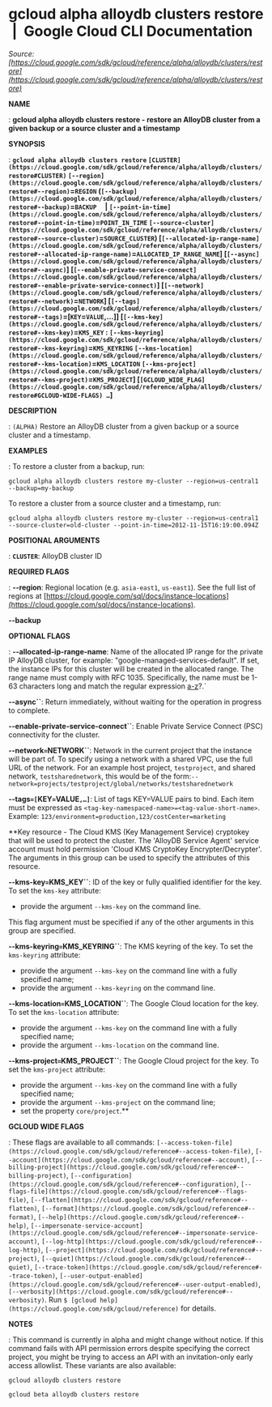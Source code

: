 # gcloud alpha alloydb clusters restore  |  Google Cloud CLI Documentation

*Source: [https://cloud.google.com/sdk/gcloud/reference/alpha/alloydb/clusters/restore](https://cloud.google.com/sdk/gcloud/reference/alpha/alloydb/clusters/restore)*

**NAME**

: **gcloud alpha alloydb clusters restore - restore an AlloyDB cluster from a given backup or a source cluster and a timestamp**

**SYNOPSIS**

: **`gcloud alpha alloydb clusters restore` `[CLUSTER](https://cloud.google.com/sdk/gcloud/reference/alpha/alloydb/clusters/restore#CLUSTER)` `[--region](https://cloud.google.com/sdk/gcloud/reference/alpha/alloydb/clusters/restore#--region)`=`REGION` (`[--backup](https://cloud.google.com/sdk/gcloud/reference/alpha/alloydb/clusters/restore#--backup)`=`BACKUP`     | `[--point-in-time](https://cloud.google.com/sdk/gcloud/reference/alpha/alloydb/clusters/restore#--point-in-time)`=`POINT_IN_TIME` `[--source-cluster](https://cloud.google.com/sdk/gcloud/reference/alpha/alloydb/clusters/restore#--source-cluster)`=`SOURCE_CLUSTER`) [`[--allocated-ip-range-name](https://cloud.google.com/sdk/gcloud/reference/alpha/alloydb/clusters/restore#--allocated-ip-range-name)`=`ALLOCATED_IP_RANGE_NAME`] [`[--async](https://cloud.google.com/sdk/gcloud/reference/alpha/alloydb/clusters/restore#--async)`] [`[--enable-private-service-connect](https://cloud.google.com/sdk/gcloud/reference/alpha/alloydb/clusters/restore#--enable-private-service-connect)`] [`[--network](https://cloud.google.com/sdk/gcloud/reference/alpha/alloydb/clusters/restore#--network)`=`NETWORK`] [`[--tags](https://cloud.google.com/sdk/gcloud/reference/alpha/alloydb/clusters/restore#--tags)`=[`KEY`=`VALUE`,…]] [`[--kms-key](https://cloud.google.com/sdk/gcloud/reference/alpha/alloydb/clusters/restore#--kms-key)`=`KMS_KEY` : `[--kms-keyring](https://cloud.google.com/sdk/gcloud/reference/alpha/alloydb/clusters/restore#--kms-keyring)`=`KMS_KEYRING` `[--kms-location](https://cloud.google.com/sdk/gcloud/reference/alpha/alloydb/clusters/restore#--kms-location)`=`KMS_LOCATION` `[--kms-project](https://cloud.google.com/sdk/gcloud/reference/alpha/alloydb/clusters/restore#--kms-project)`=`KMS_PROJECT`] [`[GCLOUD_WIDE_FLAG](https://cloud.google.com/sdk/gcloud/reference/alpha/alloydb/clusters/restore#GCLOUD-WIDE-FLAGS) …`]**

**DESCRIPTION**

: `(ALPHA)` Restore an AlloyDB cluster from a given backup or a source
cluster and a timestamp.

**EXAMPLES**

: To restore a cluster from a backup, run:

```
gcloud alpha alloydb clusters restore my-cluster --region=us-central1 --backup=my-backup
```

To restore a cluster from a source cluster and a timestamp, run:

```
gcloud alpha alloydb clusters restore my-cluster --region=us-central1 --source-cluster=old-cluster --point-in-time=2012-11-15T16:19:00.094Z
```

**POSITIONAL ARGUMENTS**

: **`CLUSTER`**:
AlloyDB cluster ID

**REQUIRED FLAGS**

: **--region**:
Regional location (e.g. `asia-east1`, `us-east1`). See the
full list of regions at [https://cloud.google.com/sql/docs/instance-locations](https://cloud.google.com/sql/docs/instance-locations).

**--backup**

**OPTIONAL FLAGS**

: **--allocated-ip-range-name**:
Name of the allocated IP range for the private IP AlloyDB cluster, for example:
"google-managed-services-default". If set, the instance IPs for this cluster
will be created in the allocated range. The range name must comply with RFC
1035. Specifically, the name must be 1-63 characters long and match the regular
expression [a-z]([-a-z0-9]`[a-z0-9])?.`

**--async``**:
Return immediately, without waiting for the operation in progress to complete.

**--enable-private-service-connect``**:
Enable Private Service Connect (PSC) connectivity for the cluster.

**--network`=`NETWORK``**:
Network in the current project that the instance will be part of. To specify
using a network with a shared VPC, use the full URL of the network. For an
example host project, `testproject`, and shared network,
`testsharednetwork`, this would be of the
form:`--network=projects/testproject/global/networks/testsharednetwork`

**--tags`=[`KEY`=`VALUE`,…]`**:
List of tags KEY=VALUE pairs to bind. Each item must be expressed as
`<tag-key-namespaced-name>=<tag-value-short-name>`.
Example: `123/environment=production,123/costCenter=marketing`

**Key resource - The Cloud KMS (Key Management Service) cryptokey that will be
used to protect the cluster. The 'AlloyDB Service Agent' service account must
hold permission 'Cloud KMS CryptoKey Encrypter/Decrypter'. The arguments in this
group can be used to specify the attributes of this resource.

**--kms-key`=`KMS_KEY``**:
ID of the key or fully qualified identifier for the key.
To set the `kms-key` attribute:

- provide the argument `--kms-key` on the command line.

This flag argument must be specified if any of the other arguments in this group
are specified.

**--kms-keyring`=`KMS_KEYRING``**:
The KMS keyring of the key.
To set the `kms-keyring` attribute:

- provide the argument `--kms-key` on the command line with a fully
specified name;
- provide the argument `--kms-keyring` on the command line.

**--kms-location`=`KMS_LOCATION``**:
The Google Cloud location for the key.
To set the `kms-location` attribute:

- provide the argument `--kms-key` on the command line with a fully
specified name;
- provide the argument `--kms-location` on the command line.

**--kms-project`=`KMS_PROJECT``**:
The Google Cloud project for the key.
To set the `kms-project` attribute:

- provide the argument `--kms-key` on the command line with a fully
specified name;
- provide the argument `--kms-project` on the command line;
- set the property `core/project`.**

**GCLOUD WIDE FLAGS**

: These flags are available to all commands: `[--access-token-file](https://cloud.google.com/sdk/gcloud/reference#--access-token-file)`,
`[--account](https://cloud.google.com/sdk/gcloud/reference#--account)`, `[--billing-project](https://cloud.google.com/sdk/gcloud/reference#--billing-project)`,
`[--configuration](https://cloud.google.com/sdk/gcloud/reference#--configuration)`,
`[--flags-file](https://cloud.google.com/sdk/gcloud/reference#--flags-file)`,
`[--flatten](https://cloud.google.com/sdk/gcloud/reference#--flatten)`, `[--format](https://cloud.google.com/sdk/gcloud/reference#--format)`, `[--help](https://cloud.google.com/sdk/gcloud/reference#--help)`, `[--impersonate-service-account](https://cloud.google.com/sdk/gcloud/reference#--impersonate-service-account)`,
`[--log-http](https://cloud.google.com/sdk/gcloud/reference#--log-http)`,
`[--project](https://cloud.google.com/sdk/gcloud/reference#--project)`, `[--quiet](https://cloud.google.com/sdk/gcloud/reference#--quiet)`, `[--trace-token](https://cloud.google.com/sdk/gcloud/reference#--trace-token)`, `[--user-output-enabled](https://cloud.google.com/sdk/gcloud/reference#--user-output-enabled)`,
`[--verbosity](https://cloud.google.com/sdk/gcloud/reference#--verbosity)`.
Run `$ [gcloud help](https://cloud.google.com/sdk/gcloud/reference)` for details.

**NOTES**

: This command is currently in alpha and might change without notice. If this
command fails with API permission errors despite specifying the correct project,
you might be trying to access an API with an invitation-only early access
allowlist. These variants are also available:

```
gcloud alloydb clusters restore
```

```
gcloud beta alloydb clusters restore
```